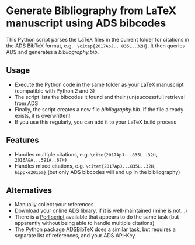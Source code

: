 # Generate Bibliography from LaTeX manuscript using ADS bibcodes

This Python script parses the LaTeX files in the current folder for citations in the ADS BibTeX format, e.g. ` \citep{2017ApJ...835L..32H}`. It then queries ADS and generates a *bibliography.bib*.

## Usage

- Execute the Python code in the same folder as your LaTeX manuscript (compatible with Python 2 and 3)
- The script lists the bibcodes it found and their (un)successfull retrieval from ADS
- Finally, the script creates a new file *bibliography.bib*. If the file already exists, it is overwritten!
- If you use this regularly, you can add it to your LaTeX build process

## Features
- Handles multiple citations, e.g. `\cite{2017ApJ...835L..32H, 2016A&A...591A..67H}`
- Handles mixed citations, e.g. `\citet{2017ApJ...835L..32H, hippke2016a}` (but only ADS bibcodes will end up in the bibliography)


## Alternatives
- Manually collect your references
- Download your online ADS library, if it is well-maintained (mine is not...)
- There is a [Perl script](https://github.com/chanchikwan/adsbib) available that appears to do the same task (but apparently without being able to handle multiple citations)
- The Python package [ADSBibTeX](https://pypi.python.org/pypi/ADSBibTeX/1.0.9) does a similar task, but requires a separate list of references, and your ADS API-Key.
